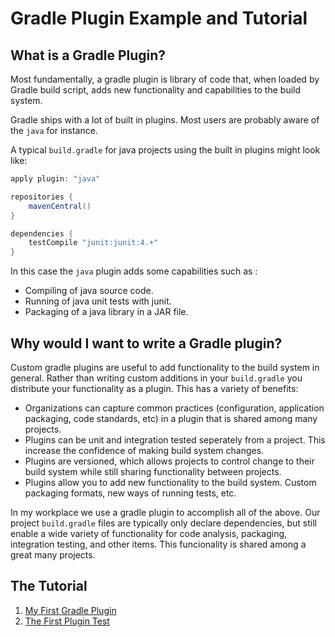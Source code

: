 # Gradle Plugin Example and Tutorial

## What is a Gradle Plugin?

Most fundamentally, a gradle plugin is library of code that, when loaded by Gradle build script, adds new functionality and capabilities to the build system.

Gradle ships with a lot of built in plugins. Most users are probably aware of the ``java`` for instance.

A typical ``build.gradle`` for java projects using the built in plugins might look like:

``` groovy
apply plugin: "java"

repositories {
	mavenCentral()
}

dependencies {
	testCompile "junit:junit:4.+"
}
```

In this case the ``java`` plugin adds some capabilities such as :

- Compiling of java source code.
- Running of java unit tests with junit.
- Packaging of a java library in a JAR file.

## Why would I want to write a Gradle plugin?
 
Custom gradle plugins are useful to add functionality to the build system in general. Rather than writing custom additions in your ``build.gradle`` you distribute your functionality as a plugin. This has a variety of benefits:

- Organizations can capture common practices (configuration, application packaging, code standards, etc) in a plugin that is shared among many projects.
- Plugins can be unit and integration tested seperately from a project. This increase the confidence of making build system changes.
- Plugins are versioned, which allows projects to control change to their build system while still sharing functionality between projects.
- Plugins allow you to add new functionality to the build system. Custom packaging formats, new ways of running tests, etc. 

In my workplace we use a gradle plugin to accomplish all of the above. Our project ``build.gradle`` files are typically only declare dependencies, but still enable a wide variety of functionality for code analysis, packaging, integration testing, and other items. This funcionality is shared among a great many projects.

## The Tutorial

1. [My First Gradle Plugin](tutorial/1-my-first-gradle-plugin.md)
2. [The First Plugin Test](tutorial/2-your-first-plugin-test.md)

